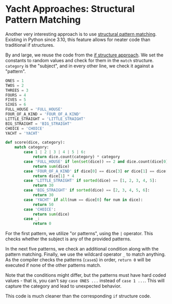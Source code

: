 # Yacht Approaches: Structural Pattern Matching

Another very interesting approach is to use [structural pattern
matching][structural pattern matching]. Existing in Python since 3.10, this
feature allows for neater code than traditional if structures.

By and large, we reuse the code from the [if structure
approach][approach-if-structure]. We set the constants to random values and
check for them in the `match` structure. `category` is the "subject", and in
every other line, we check it against a "pattern".

```python
ONES = 1
TWOS = 2
THREES = 3
FOURS = 4
FIVES = 5
SIXES = 6
FULL_HOUSE = 'FULL_HOUSE'
FOUR_OF_A_KIND = 'FOUR_OF_A_KIND'
LITTLE_STRAIGHT = 'LITTLE_STRAIGHT'
BIG_STRAIGHT = 'BIG_STRAIGHT'
CHOICE = 'CHOICE'
YACHT = 'YACHT'

def score(dice, category):
    match category:
        case 1 | 2 | 3 | 4 | 5 | 6:
            return dice.count(category) * category
        case 'FULL_HOUSE' if len(set(dice)) == 2 and dice.count(dice[0]) in [2, 3]:
            return sum(dice)
        case 'FOUR_OF_A_KIND' if dice[0] == dice[3] or dice[1] == dice[4]:
            return dice[1] * 4
        case 'LITTLE_STRAIGHT' if sorted(dice) == [1, 2, 3, 4, 5]:
            return 30
        case 'BIG_STRAIGHT' if sorted(dice) == [2, 3, 4, 5, 6]:
            return 30
        case 'YACHT' if all(num == dice[0] for num in dice):
            return 50
        case 'CHOICE':
            return sum(dice)
        case _:
            return 0
```

For the first pattern, we utilize "or patterns", using the `|` operator. This
checks whether the subject is any of the provided patterns.

In the next five patterns, we check an additional condition along with the
pattern matching. Finally, we use the wildcard operator `_` to match anything.
As the compiler checks the patterns (`case`s) in order, `return 0` will be
executed if none of the other patterns match.

Note that the conditions might differ, but the patterns must have hard coded
values - that is, you can't say `case ONES ...` instead of `case 1 ...`. This
will capture the category and lead to unexpected behavior.

This code is much cleaner than the corresponding `if` structure code.

[structural pattern matching]: https://peps.python.org/pep-0636/
[approach-if-structure]:
  https://exercism.org/tracks/python/exercises/yacht/approaches/if-structure
